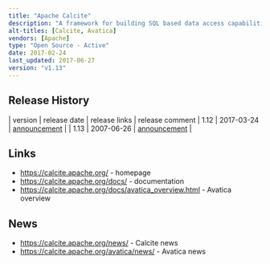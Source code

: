 ```yaml
---
title: "Apache Calcite"
description: "A framework for building SQL based data access capabilities.  Supports a SQL parser and validator, tools for the transformation and (cost based) optimisation of SQL expression trees, and an adapter framework for accessing metadata and executing queries (including out of the box adapters for a number of database technologies as well as CSV files and POJO objects), along with specific support for streaming SQL queries and optimising data cube queries to use materialised views.  Also includes (as a sub-project named Avatica), a framework for building database drivers with support for a standard JDBC driver, server and wire protocols, plus a local embeddable JDBC driver.  Used in a range of other projects including Drill, Flink, Hive, Kylin, Phoenix, Samza, Storm and Cascading.  An Apache project, originally created by Julian Hyde in May 2012 as Optiq, donated to the Apache Foundation in May 2014, graduating in October 2015 following a v1.0 release in January 2015.  Under active development with a range of contributors."
alt-titles: [Calcite, Avatica]
vendors: [Apache]
type: "Open Source - Active"
date: 2017-02-24
last_updated: 2017-06-27
version: "v1.13"
---
```

## Release History

| version | release date | release links | release comment
| 1.12 | 2017-03-24 | [announcement](http://calcite.apache.org/news/2017/03/24/release-1.12.0/) |
| 1.13 | 2007-06-26 | [announcement](https://calcite.apache.org/news/2017/06/26/release-1.13.0/) |

## Links

* <https://calcite.apache.org/> - homepage
* <https://calcite.apache.org/docs/> - documentation
* <https://calcite.apache.org/docs/avatica_overview.html> - Avatica overview

## News

* <https://calcite.apache.org/news/> - Calcite news
* <https://calcite.apache.org/avatica/news/> - Avatica news